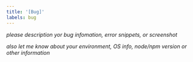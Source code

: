```yaml
---
title: '[Bug]'
labels: bug
---
```


*please description yor bug infomation, error snippets, or screenshot*

*also let me know about your environment, OS info, node/npm version or other information*